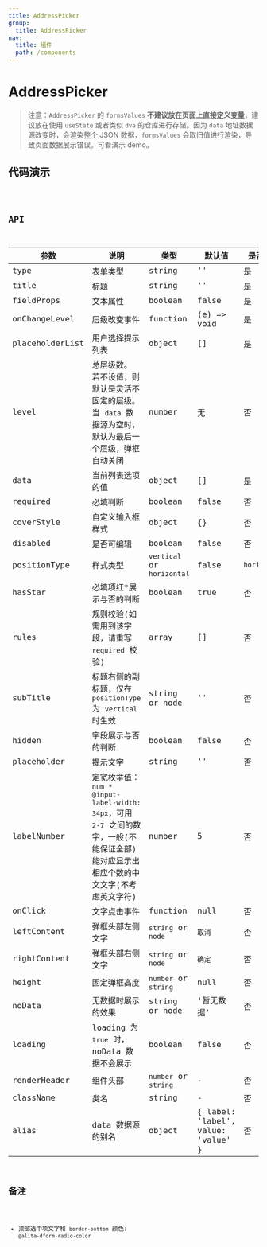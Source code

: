 ```yaml
---
title: AddressPicker
group:
  title: AddressPicker
nav:
  title: 组件
  path: /components
---
```


# AddressPicker

> 注意：`AddressPicker` 的 `formsValues` **不建议放在页面上直接定义变量**，建议放在使用 `useState` 或者类似 `dva` 的仓库进行存储。因为 `data` 地址数据源改变时，会渲染整个 JSON 数据，`formsValues` 会取旧值进行渲染，导致页面数据展示错误。可看演示 demo。

## 代码演示

<code src="./demo/index.tsx" />

## API

| 参数            | 说明                                                                                                                                  | 类型                       | 默认值                             | 是否必填     |
| --------------- | ------------------------------------------------------------------------------------------------------------------------------------- | -------------------------- | ---------------------------------- | ------------ |
| type            | 表单类型                                                                                                                              | string                     | ''                                 | 是           |
| title           | 标题                                                                                                                                  | string                     | ''                                 | 是           |
| fieldProps      | 文本属性                                                                                                                              | boolean                    | false                              | 是           |
| onChangeLevel   | 层级改变事件                                                                                                                          | function                   | (e) => void                        | 是           |
| placeholderList | 用户选择提示列表                                                                                                                      | object                     | []                                 | 是           |
| level           | 总层级数。 若不设值，则默认是灵活不固定的层级。当 `data` 数据源为空时，默认为最后一个层级，弹框自动关闭                               | number                     | 无                                 | 否           |
| data            | 当前列表选项的值                                                                                                                      | object                     | []                                 | 是           |
| required        | 必填判断                                                                                                                              | boolean                    | false                              | 否           |
| coverStyle      | 自定义输入框样式                                                                                                                      | object                     | {}                                 | 否           |
| disabled        | 是否可编辑                                                                                                                            | boolean                    | false                              | 否           |
| positionType    | 样式类型                                                                                                                              | `vertical` or `horizontal` | false                              | `horizontal` |
| hasStar         | 必填项红\*展示与否的判断                                                                                                              | boolean                    | true                               | 否           |
| rules           | 规则校验(如需用到该字段，请重写 `required` 校验)                                                                                      | array                      | []                                 | 否           |
| subTitle        | 标题右侧的副标题，仅在 `positionType` 为 `vertical` 时生效                                                                            | string or node             | ''                                 | 否           |
| hidden          | 字段展示与否的判断                                                                                                                    | boolean                    | false                              | 否           |
| placeholder     | 提示文字                                                                                                                              | string                     | ''                                 | 否           |
| labelNumber     | 定宽枚举值：`num * @input-label-width: 34px`，可用 `2-7` 之间的数字，一般(不能保证全部)能对应显示出相应个数的中文文字(不考虑英文字符) | number                     | 5                                  | 否           |
| onClick         | 文字点击事件                                                                                                                          | function                   | null                               | 否           |
| leftContent     | 弹框头部左侧文字                                                                                                                      | `string` or `node`         | `取消`                             | 否           |
| rightContent    | 弹框头部右侧文字                                                                                                                      | `string` or `node`         | `确定`                             | 否           |
| height          | 固定弹框高度                                                                                                                          | `number` or `string`       | null                               | 否           |
| noData          | 无数据时展示的效果                                                                                                                    | string or node             | '暂无数据'                         | 否           |
| loading         | loading 为 `true` 时，noData 数据不会展示                                                                                             | boolean                    | false                              | 否           |
| renderHeader    | 组件头部                                                                                                                              | `number` or `string`       | -                                  | 否           |
| className       | 类名                                                                                                                                  | string                     | -                                  | 否           |
| alias           | data 数据源的别名                                                                                                                     | object                     | { label: 'label', value: 'value' } | 否           |

## 备注

- 顶部选中项文字和 `border-bottom` 颜色: `@alita-dform-radio-color`
